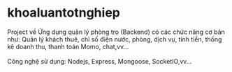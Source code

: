 # khoaluantotnghiep
Project về Ứng dụng quản lý phòng trọ (Backend) có các chức năng cơ bản như: Quản lý khách thuê, chỉ số điện nước, phòng, dịch vụ, tính tiền, thống kê doanh thu, thanh toán Momo, chat,vv...</br>
</br>
Công nghệ sử dụng: Nodejs, Express, Mongoose, SocketIO,vv...
